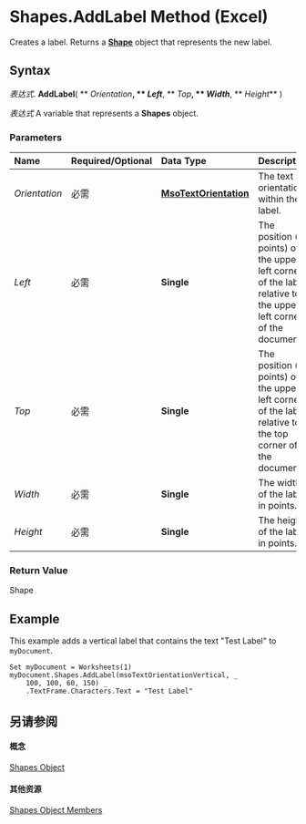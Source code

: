 
# Shapes.AddLabel Method (Excel)

Creates a label. Returns a  **[Shape](8f01fcd1-b7d9-5216-2de5-40fb6648a403.md)** object that represents the new label.


## Syntax

 _表达式_. **AddLabel**( ** _Orientation_**, ** _Left_**, ** _Top_**, ** _Width_**, ** _Height_** )

 _表达式_ A variable that represents a **Shapes** object.


### Parameters



|**Name**|**Required/Optional**|**Data Type**|**Description**|
|:-----|:-----|:-----|:-----|
| _Orientation_|必需|**[MsoTextOrientation](http://msdn.microsoft.com/library/7e8d0e06-14dd-3ea1-a2e4-50375919517f%28Office.15%29.aspx)**|The text orientation within the label.|
| _Left_|必需|**Single**|The position (in points) of the upper-left corner of the label relative to the upper-left corner of the document.|
| _Top_|必需|**Single**|The position (in points) of the upper-left corner of the label relative to the top corner of the document.|
| _Width_|必需|**Single**|The width of the label, in points.|
| _Height_|必需|**Single**|The height of the label, in points.|

### Return Value

Shape


## Example

This example adds a vertical label that contains the text "Test Label" to  `myDocument`.


```
Set myDocument = Worksheets(1) 
myDocument.Shapes.AddLabel(msoTextOrientationVertical, _ 
    100, 100, 60, 150) _ 
    .TextFrame.Characters.Text = "Test Label"
```


## 另请参阅


#### 概念


[Shapes Object](f9c6548c-d028-1b70-a11c-c4b45ff19177.md)
#### 其他资源


[Shapes Object Members](http://msdn.microsoft.com/library/f5d0be42-46cc-2916-8953-401e50a5cef7%28Office.15%29.aspx)
